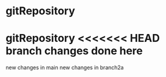 # gitRepository
 gitRepository
<<<<<<< HEAD
branch changes done here
=======
new changes in main
 new changes in branch2a